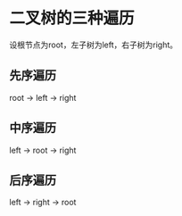 # 二叉树的三种遍历

设根节点为root，左子树为left，右子树为right。

## 先序遍历

root -> left -> right

## 中序遍历

left -> root -> right

## 后序遍历

left -> right -> root
